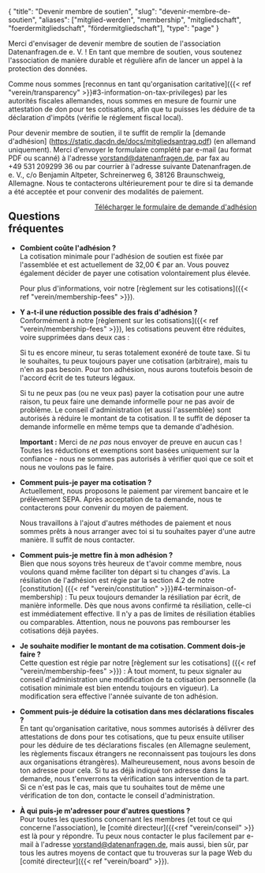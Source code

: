 {
    "title": "Devenir membre de soutien",
    "slug": "devenir-membre-de-soutien",
    "aliases": ["mitglied-werden", "membership", "mitgliedschaft", "foerdermitgliedschaft", "fördermitgliedschaft"],
    "type": "page"
}

<!-- TODO: It would (obviously) be great if this wasn't just a big wall of text. I am *very* open to suggestions. -->

Merci d'envisager de devenir membre de soutien de l'association Datenanfragen.de e.&nbsp;V. ! En tant que membre de soutien, vous soutenez l'association de manière durable et régulière afin de lancer un appel à la protection des données.

Comme nous sommes [reconnus en tant qu'organisation caritative]({{< ref "verein/transparency" >}}#3-information-on-tax-privileges) par les autorités fiscales allemandes, nous sommes en mesure de fournir une attestation de don pour tes cotisations, afin que tu puisses les déduire de ta déclaration d'impôts (vérifie le réglement fiscal local).

Pour devenir membre de soutien, il te suffit de remplir la [demande d'adhésion] (https://static.dacdn.de/docs/mitgliedsantrag.pdf) (en allemand uniquement). Merci d'envoyer le formulaire complété par e-mail (au format PDF ou scanné) à l'adresse [vorstand@datenanfragen.de](mailto:vorstand@datenanfragen.de), par fax au +49&nbsp;531&nbsp;209299&nbsp;36 ou par courrier à l'adresse suivante Datenanfragen.de e.&nbsp;V., c/o Benjamin Altpeter, Schreinerweg 6, 38126 Braunschweig, Allemagne.
Nous te contacterons ultérieurement pour te dire si ta demande a été acceptée et pour convenir des modalités de paiement.

<a href="https://static.dacdn.de/docs/mitgliedsantrag.pdf" class="button button-primary icon icon-download" style="float: right;">Télécharger le formulaire de demande d'adhésion</a>
<div class="clearfix"></div>

## Questions fréquentes

* **Combient coûte l'adhésion ?**  
    La cotisation minimale pour l'adhésion de soutien est fixée par l'assemblée et est actuellement de 32,00 € par an. Vous pouvez également décider de payer une cotisation volontairement plus élevée.

    Pour plus d'informations, voir notre [règlement sur les cotisations]({{< ref "verein/membership-fees" >}}).

* **Y a-t-il une réduction possible des frais d'adhésion ?**  
    Conformément à notre [règlement sur les cotisations]({{< ref "verein/membership-fees" >}}), les cotisations peuvent être réduites, voire supprimées dans deux cas :

    Si tu es encore mineur, tu seras totalement exonéré de toute taxe. Si tu le souhaites, tu peux toujours payer une cotisation (arbitraire), mais tu n'en as pas besoin.
    Pour ton adhésion, nous aurons toutefois besoin de l'accord écrit de tes tuteurs légaux.

    Si tu ne peux pas (ou ne veux pas) payer la cotisation pour une autre raison, tu peux faire une demande informelle pour ne pas avoir de problème. Le conseil d'administration (et aussi l'assemblée) sont autorisés à réduire le montant de ta cotisation. Il te suffit de déposer ta demande informelle en même temps que ta demande d'adhésion.

    **Important :** Merci de *ne pas* nous envoyer de preuve en aucun cas ! Toutes les réductions et exemptions sont basées uniquement sur la confiance - nous ne sommes pas autorisés à vérifier quoi que ce soit et nous ne voulons pas le faire.

* **Comment puis-je payer ma cotisation ?**  
    Actuellement, nous proposons le paiement par virement bancaire et le prélèvement SEPA. Après acceptation de ta demande, nous te contacterons pour convenir du moyen de paiement.

    Nous travaillons à l'ajout d'autres méthodes de paiement et nous sommes prêts à nous arranger avec toi si tu souhaites payer d'une autre manière. Il suffit de nous contacter.

* **Comment puis-je mettre fin à mon adhésion ?**  
    Bien que nous soyons très heureux de t'avoir comme membre, nous voulons quand même faciliter ton départ si tu changes d'avis. La résiliation de l'adhésion est régie par la section 4.2 de notre [constitution] ({{< ref "verein/constitution" >}}}#4-terminaison-of-membership) : Tu peux toujours demander la résiliation par écrit, de manière informelle. Dès que nous avons confirmé ta résiliation, celle-ci est immédiatement effective. Il n'y a pas de limites de résiliation établies ou comparables.
    Attention, nous ne pouvons pas rembourser les cotisations déjà payées.

* **Je souhaite modifier le montant de ma cotisation. Comment dois-je faire ?**  
    Cette question est régie par notre [règlement sur les cotisations] ({{< ref "verein/membership-fees" >}}) : À tout moment, tu peux signaler au conseil d'administration une modification de ta cotisation personnelle (la cotisation minimale est bien entendu toujours en vigueur). La modification sera effective l'année suivante de ton adhésion.

* **Comment puis-je déduire la cotisation dans mes déclarations fiscales ?**  
    En tant qu'organisation caritative, nous sommes autorisés à délivrer des attestations de dons pour tes cotisations, que tu peux ensuite utiliser pour les déduire de tes déclarations fiscales (en Allemagne seulement, les règlements fiscaux étrangers ne reconnaissent pas toujours les dons aux organisations étrangères). Malheureusement, nous avons besoin de ton adresse pour cela. Si tu as déjà indiqué ton adresse dans la demande, nous t'enverrons ta vérification sans intervention de ta part. Si ce n'est pas le cas, mais que tu souhaites tout de même une vérification de ton don, contacte le conseil d'administration. 

* **À qui puis-je m'adresser pour d'autres questions ?**  
    Pour toutes les questions concernant les membres (et tout ce qui concerne l'association), le [comité directeur]({{<ref "verein/conseil" >}} est là pour y répondre. Tu peux nous contacter le plus facilement par e-mail à l'adresse [vorstand@datenanfragen.de](mailto:vorstand@datenanfragen.de), mais aussi, bien sûr, par tous les autres moyens de contact que tu trouveras sur la page Web du [comité directeur]({{< ref "verein/board" >}}).    
